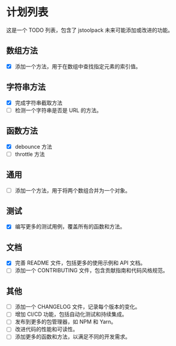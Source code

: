 # 计划列表

这是一个 TODO 列表，包含了 jstoolpack 未来可能添加或改进的功能。

## 数组方法

- [x] 添加一个方法，用于在数组中查找指定元素的索引值。

## 字符串方法

- [x] 完成字符串截取方法
- [ ] 检测一个字符串是否是 URL 的方法。

## 函数方法

- [x] debounce 方法
- [ ] throttle 方法

## 通用

- [ ] 添加一个方法，用于将两个数组合并为一个对象。

## 测试

- [x] 编写更多的测试用例，覆盖所有的函数和方法。

## 文档

- [x] 完善 README 文件，包括更多的使用示例和 API 文档。
- [ ] 添加一个 CONTRIBUTING 文件，包含贡献指南和代码风格规范。

## 其他

- [ ] 添加一个 CHANGELOG 文件，记录每个版本的变化。
- [ ] 增加 CI/CD 功能，包括自动化测试和持续集成。
- [ ] 发布到更多的包管理器，如 NPM 和 Yarn。
- [ ] 改进代码的性能和可读性。
- [ ] 添加更多的函数和方法，以满足不同的开发需求。
